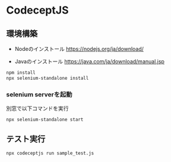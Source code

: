# CodeceptJS

## 環境構築
- Nodeのインストール
https://nodejs.org/ja/download/

- Javaのインストール
https://java.com/ja/download/manual.jsp


```bash
npm install
npx selenium-standalone install
```
### selenium serverを起動
別窓で以下コマンドを実行
```
npx selenium-standalone start
```

## テスト実行
```bash
npx codeceptjs run sample_test.js
```

